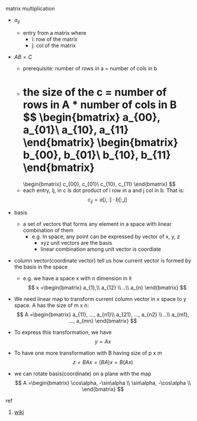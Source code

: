 matrix multiplication
- $a_{ij}$
    - entry from a matrix where
        - i: row of the matrix
        - j: col of the matrix

- $AB=C$
    - prerequisite: number of rows in a = number of cols in b
    - the size of the c = number of rows in A * number of cols in B
    $$
        \begin{bmatrix}
            a_{00}, a_{01}\\
            a_{10}, a_{11}
        \end{bmatrix}
        \begin{bmatrix}
            b_{00}, b_{01}\\
            b_{10}, b_{11}
        \end{bmatrix}
        =
        \begin{bmatrix}
            c_{00}, c_{01}\\
            c_{10}, c_{11}
        \end{bmatrix}
    $$
    - each entry, ij, in c is dot product of i row in a and j col in b. That is:
        $$
            c_{ij} = a[i,:] \cdot b[:, j]
        $$
- basis
    - a set of vectors that forms any element in a space with linear combination of them
        - e.g. In space, any point can be expressed by vector of x, y, z
            - xyz unit vectors are the basis
            - linear combination among unit vector is coordiate

- column vector(coordinate vector) tell us how current vector is formed by the basis in the space
    - e.g. we have a space x with n dimension in it
        $$
            x =\begin{bmatrix}
                a_{1},\\
                a_{12} \\
                ..\\
                a_{n}
            \end{bmatrix}
        $$

- We need linear map to transform current column vector in x space to y space.  A has the size of m x n:
$$
        A =\begin{bmatrix}
            a_{11}, ..., a_{n1}\\
            a_{21}, ..., a_{n2} \\
            ..\\
            a_{m1}, ..., a_{mn}
        \end{bmatrix}
$$

- To express this transformation, we have
$$
    y = Ax
$$

- To have one more transformation with B having size of p x m
$$
    z = BAx = (BA)x = B(Ax)
$$
- we can rotate basis(coordinate) on a plane with the map
$$
        A =\begin{bmatrix}
            \cos\alpha, -\sin\alpha \\
            \sin\alpha, -\cos\alpha \\
        \end{bmatrix}
$$


ref
1. [wiki](https://en.wikipedia.org/wiki/Matrix_multiplication)
